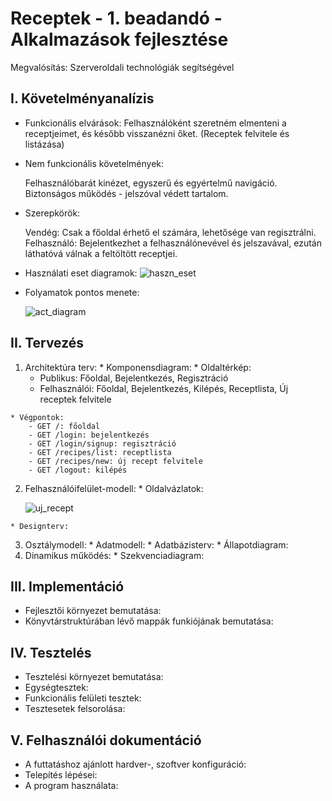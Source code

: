 # Receptek - 1. beadandó - Alkalmazások fejlesztése
  Megvalósítás: Szerveroldali technológiák segítségével

## I. Követelményanalízis
  - Funkcionális elvárások:
      Felhasználóként szeretném elmenteni a receptjeimet, és később visszanézni őket. (Receptek felvitele és listázása)
  - Nem funkcionális követelmények:
      
      Felhasználóbarát kinézet, egyszerű és egyértelmű navigáció.
      Biztonságos működés - jelszóval védett tartalom.
  - Szerepkörök:
      
      Vendég: Csak a főoldal érhető el számára, lehetősége van regisztrálni.
      Felhasználó: Bejelentkezhet a felhasználónevével és jelszavával, ezután láthatóvá válnak a feltöltött receptjei.
  - Használati eset diagramok:
      ![haszn_eset](https://cloud.githubusercontent.com/assets/14230720/11021275/576fcb1e-863c-11e5-9733-21bfd4ca0aa6.png)

  - Folyamatok pontos menete:

      ![act_diagram](https://cloud.githubusercontent.com/assets/14230720/11021339/b27b0eb8-863e-11e5-95ff-02f2550565f1.png)


## II. Tervezés
  1. Architektúra terv:
    * Komponensdiagram:
    * Oldaltérkép:
        - Publikus: Főoldal, Bejelentkezés, Regisztráció
        - Felhasználói: Főoldal, Bejelentkezés, Kilépés, Receptlista, Új receptek felvitele

    * Végpontok:
        - GET /: főoldal
        - GET /login: bejelentkezés
        - GET /login/signup: regisztráció
        - GET /recipes/list: receptlista
        - GET /recipes/new: új recept felvitele
        - GET /logout: kilépés
  2. Felhasználóifelület-modell:
    * Oldalvázlatok:
        
      ![uj_recept](https://cloud.githubusercontent.com/assets/14230720/11021511/701e471a-8643-11e5-9e9b-2fb3175bfde9.jpg)
      
    * Designterv:
  3. Osztálymodell:
    * Adatmodell:
    * Adatbázisterv:
    * Állapotdiagram:
  4. Dinamikus működés:
    * Szekvenciadiagram:

## III. Implementáció
  - Fejlesztői környezet bemutatása:
  - Könyvtárstruktúrában lévő mappák funkiójának bemutatása:
  
## IV. Tesztelés
  - Tesztelési környezet bemutatása:
  - Egységtesztek:
  - Funkcionális felületi tesztek:
  - Tesztesetek felsorolása:
  
## V. Felhasználói dokumentáció
  - A futtatáshoz ajánlott hardver-, szoftver konfiguráció:
  - Telepítés lépései:
  - A program használata:
  
